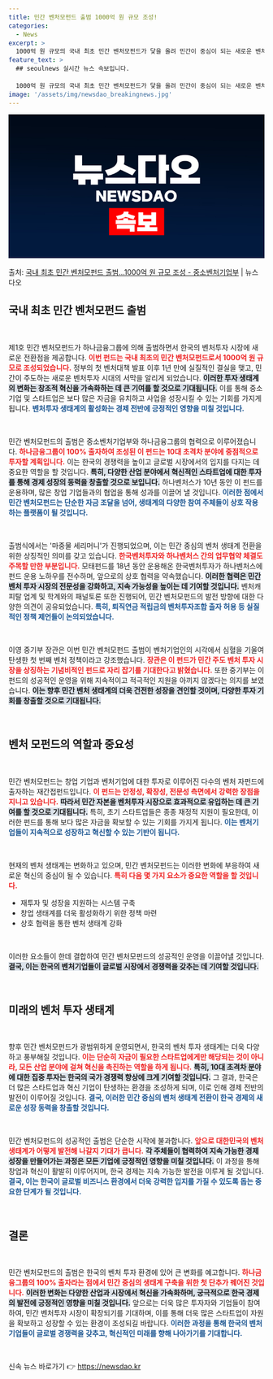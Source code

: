 ```yaml
---
title: 민간 벤처모펀드 출범 1000억 원 규모 조성!
categories:
  - News
excerpt: >
  1000억 원 규모의 국내 최초 민간 벤처모펀드가 닻을 올려 민간이 중심이 되는 새로운 벤처투자 시대를 열었…
feature_text: >
  ## seoulnews 실시간 뉴스 속보입니다.

  1000억 원 규모의 국내 최초 민간 벤처모펀드가 닻을 올려 민간이 중심이 되는 새로운 벤처투자 시대를 열었…
image: '/assets/img/newsdao_breakingnews.jpg'
---
```


![뉴스다오 속보](/assets/img/newsdao_breakingnews.jpg)

<p>출처: <a href="https://newsdao.kr/2578" rel="dofollow">국내 최초 민간 벤처모펀드 출범…1000억 원 규모 조성 - 중소벤처기업부</a> | 뉴스다오</p>

<h2 data-ke-size="size26">국내 최초 민간 벤처모펀드 출범</h2>

<p data-ke-size="size16">&nbsp;</p>

제1호 민간 벤처모펀드가 하나금융그룹에 의해 출범하면서 한국의 벤처투자 시장에 새로운 전환점을 제공합니다. <b><span style="color: #ee2323;">이번 펀드는 국내 최초의 민간 벤처모펀드로서 1000억 원 규모로 조성되었습니다.</span></b> 정부의 첫 벤처대책 발표 이후 1년 만에 실질적인 결실을 맺고, 민간이 주도하는 새로운 벤처투자 시대의 서막을 알리게 되었습니다. <b><span style="background-color: #21538527;">이러한 투자 생태계의 변화는 창조적 혁신을 가속화하는 데 큰 기여를 할 것으로 기대됩니다.</span></b> 이를 통해 중소기업 및 스타트업은 보다 많은 자금을 유치하고 사업을 성장시킬 수 있는 기회를 가지게 됩니다. <b><span style="color: #1a5490;">벤처투자 생태계의 활성화는 경제 전반에 긍정적인 영향을 미칠 것입니다.</span></b>

<p data-ke-size="size16">&nbsp;</p>

민간 벤처모펀드의 출범은 중소벤처기업부와 하나금융그룹의 협력으로 이루어졌습니다. <b><span style="color: #ee2323;">하나금융그룹이 100% 출자하여 조성된 이 펀드는 10대 초격차 분야에 중점적으로 투자할 계획입니다.</span></b> 이는 한국의 경쟁력을 높이고 글로벌 시장에서의 입지를 다지는 데 중요한 역할을 할 것입니다. <b><span style="background-color: #21538527;">특히, 다양한 산업 분야에서 혁신적인 스타트업에 대한 투자를 통해 경제 성장의 동력을 창출할 것으로 보입니다.</span></b> 하나벤처스가 10년 동안 이 펀드를 운용하며, 많은 창업 기업들과의 협업을 통해 성과를 이끌어 낼 것입니다. <b><span style="color: #1a5490;">이러한 점에서 민간 벤처모펀드는 단순한 자금 조달을 넘어, 생태계의 다양한 참여 주체들이 상호 작용하는 플랫폼이 될 것입니다.</span></b>

<p data-ke-size="size16">&nbsp;</p>

출범식에서는 '마중물 세리머니'가 진행되었으며, 이는 민간 중심의 벤처 생태계 전환을 위한 상징적인 의미를 갖고 있습니다. <b><span style="color: #ee2323;">한국벤처투자와 하나벤처스 간의 업무협약 체결도 주목할 만한 부분입니다.</span></b> 모태펀드를 18년 동안 운용해온 한국벤처투자가 하나벤처스에 펀드 운용 노하우를 전수하며, 앞으로의 상호 협력을 약속했습니다. <b><span style="background-color: #21538527;">이러한 협력은 민간 벤처 투자 시장의 전문성을 강화하고, 지속 가능성을 높이는 데 기여할 것입니다.</span></b> 벤처캐피탈 업계 및 학계와의 패널토론 또한 진행되어, 민간 벤처모펀드의 발전 방향에 대한 다양한 의견이 공유되었습니다. <b><span style="color: #1a5490;">특히, 퇴직연금 적립금의 벤처투자조합 출자 허용 등 실질적인 정책 제언들이 논의되었습니다.</span></b>

<p data-ke-size="size16">&nbsp;</p>

이영 중기부 장관은 이번 민간 벤처모펀드 출범이 벤처기업인의 시각에서 심혈을 기울여 탄생한 첫 번째 벤처 정책이라고 강조했습니다. <b><span style="color: #ee2323;">장관은 이 펀드가 민간 주도 벤처 투자 시장을 상징하는 기념비적인 펀드로 자리 잡기를 기대한다고 밝혔습니다.</span></b> 또한 중기부는 이 펀드의 성공적인 운영을 위해 지속적이고 적극적인 지원을 아끼지 않겠다는 의지를 보였습니다. <b><span style="background-color: #21538527;">이는 향후 민간 벤처 생태계의 더욱 건전한 성장을 견인할 것이며, 다양한 투자 기회를 창출할 것으로 기대됩니다.</span></b>

<p data-ke-size="size16">&nbsp;</p>

<h2 data-ke-size="size26">벤처 모펀드의 역할과 중요성</h2>

<p data-ke-size="size16">&nbsp;</p>

민간 벤처모펀드는 창업 기업과 벤처기업에 대한 투자로 이루어진 다수의 벤처 자펀드에 출자하는 재간접펀드입니다. <b><span style="color: #ee2323;">이 펀드는 안정성, 확장성, 전문성 측면에서 강력한 장점을 지니고 있습니다.</span></b> <b><span style="background-color: #21538527;">따라서 민간 자본을 벤처투자 시장으로 효과적으로 유입하는 데 큰 기여를 할 것으로 기대됩니다.</span></b> 특히, 초기 스타트업들은 종종 재정적 지원이 필요한데, 이러한 펀드를 통해 보다 많은 자금을 확보할 수 있는 기회를 가지게 됩니다. <b><span style="color: #1a5490;">이는 벤처기업들이 지속적으로 성장하고 혁신할 수 있는 기반이 됩니다.</span></b>

<p data-ke-size="size16">&nbsp;</p>

현재의 벤처 생태계는 변화하고 있으며, 민간 벤처모펀드는 이러한 변화에 부응하여 새로운 혁신의 중심이 될 수 있습니다. <b><span style="color: #ee2323;">특히 다음 몇 가지 요소가 중요한 역할을 할 것입니다.</span></b>

<ul>
  <li>재투자 및 성장을 지원하는 시스템 구축</li>
  <li>창업 생태계를 더욱 활성화하기 위한 정책 마련</li>
  <li>상호 협력을 통한 벤처 생태계 강화</li>
</ul>

<p data-ke-size="size16">&nbsp;</p>

이러한 요소들이 한데 결합하여 민간 벤처모펀드의 성공적인 운영을 이끌어낼 것입니다. <b><span style="background-color: #21538527;">결국, 이는 한국의 벤처기업들이 글로벌 시장에서 경쟁력을 갖추는 데 기여할 것입니다.</span></b> 

<p data-ke-size="size16">&nbsp;</p>

<h2 data-ke-size="size26">미래의 벤처 투자 생태계</h2>

<p data-ke-size="size16">&nbsp;</p>

향후 민간 벤처모펀드가 광범위하게 운영되면서, 한국의 벤처 투자 생태계는 더욱 다양하고 풍부해질 것입니다. <b><span style="color: #ee2323;">이는 단순히 자금이 필요한 스타트업에게만 해당되는 것이 아니라, 모든 산업 분야에 걸쳐 혁신을 촉진하는 역할을 하게 됩니다.</span></b> <b><span style="background-color: #21538527;">특히, 10대 초격차 분야에 대한 집중 투자는 한국의 국가 경쟁력 향상에 크게 기여할 것입니다.</span></b> 그 결과, 한국은 더 많은 스타트업과 혁신 기업이 탄생하는 환경을 조성하게 되며, 이로 인해 경제 전반의 발전이 이루어질 것입니다. <b><span style="color: #1a5490;">결국, 이러한 민간 중심의 벤처 생태계 전환이 한국 경제의 새로운 성장 동력을 창출할 것입니다.</span></b>

<p data-ke-size="size16">&nbsp;</p>

민간 벤처모펀드의 성공적인 출범은 단순한 시작에 불과합니다. <b><span style="color: #ee2323;">앞으로 대한민국의 벤처생태계가 어떻게 발전해 나갈지 기대가 큽니다.</span></b> <b><span style="background-color: #21538527;">각 주체들이 협력하여 지속 가능한 경제 성장을 만들어가는 과정은 모든 기업에 긍정적인 영향을 미칠 것입니다.</span></b> 이 과정을 통해 창업과 혁신이 활발히 이루어지며, 한국 경제는 지속 가능한 발전을 이루게 될 것입니다. <b><span style="color: #1a5490;">결국, 이는 한국이 글로벌 비즈니스 환경에서 더욱 강력한 입지를 가질 수 있도록 돕는 중요한 단계가 될 것입니다.</span></b>

<p data-ke-size="size16">&nbsp;</p>

<h2 data-ke-size="size26">결론</h2>

<p data-ke-size="size16">&nbsp;</p>

민간 벤처모펀드의 출범은 한국의 벤처 투자 환경에 있어 큰 변화를 예고합니다. <b><span style="color: #ee2323;">하나금융그룹의 100% 출자라는 점에서 민간 중심의 생태계 구축을 위한 첫 단추가 꿰어진 것입니다.</span></b> <b><span style="background-color: #21538527;">이러한 변화는 다양한 산업과 시장에서 혁신을 가속화하며, 궁극적으로 한국 경제의 발전에 긍정적인 영향을 미칠 것입니다.</span></b> 앞으로는 더욱 많은 투자자와 기업들이 참여하여, 민간 벤처투자 시장이 확장되기를 기대하며, 이를 통해 더욱 많은 스타트업이 자원을 확보하고 성장할 수 있는 환경이 조성되길 바랍니다. <b><span style="color: #1a5490;">이러한 과정을 통해 한국의 벤처기업들이 글로벌 경쟁력을 갖추고, 혁신적인 미래를 향해 나아가기를 기대합니다.</span></b>

<p data-ke-size="size16">&nbsp;</p> 

신속 뉴스 바로가기 👉 <a href="https://newsdao.kr" rel="dofollow">https://newsdao.kr</a>


